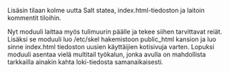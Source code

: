 Lisäsin tilaan kolme uutta Salt statea, index.html-tiedoston ja laitoin kommentit tiloihin.

Nyt moduuli laittaa myös tulimuurin päälle ja tekee siihen tarvittavat reiät. Lisäksi se moduuli luo /etc/skel hakemistoon public_html kansion ja luo sinne index.html tiedoston uusien käyttäijien kotisivuja varten. Lopuksi moduuli asentaa vielä multitail työkalun, jonka avulla on mahdollista tarkkailla ainakin kahta loki-tiedosta samanaikaisesti.
